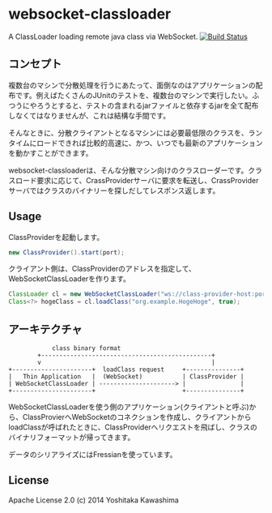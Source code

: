 websocket-classloader
=====================

A ClassLoader loading remote java class via WebSocket.
[![Build Status](https://travis-ci.org/kawasima/websocket-classloader.png?branch=master)](https://travis-ci.org/kawasima/websocket-classloader)

## コンセプト

複数台のマシンで分散処理を行うにあたって、面倒なのはアプリケーションの配布です。例えばたくさんのJUnitのテストを、複数台のマシンで実行したい。ふつうにやろうとすると、テストの含まれるjarファイルと依存するjarを全て配布しなくてはなりませんが、これは結構な手間です。

そんなときに、分散クライアントとなるマシンには必要最低限のクラスを、ランタイムにロードできれば比較的高速に、かつ、いつでも最新のアプリケーションを動かすことができます。

websocket-classloaderは、そんな分散マシン向けのクラスローダーです。クラスロード要求に応じて、CrassProviderサーバに要求を転送し、CrassProviderサーバではクラスのバイナリーを探しだしてレスポンス返します。


## Usage

ClassProviderを起動します。

```java
new ClassProvider().start(port);
```

クライアント側は、ClassProviderのアドレスを指定して、WebSocketClassLoaderを作ります。

```java
ClassLoader cl = new WebSocketClassLoader("ws://class-provider-host:port");
Class<?> hogeClass = cl.loadClass("org.example.HogeHoge", true);
```

## アーキテクチャ

                class binary format
            +-----------------------------------------------+
            v                                               |
    +----------------------+  loadClass request     +---------------+
    |   Thin Application   |  (WebSocket)           | ClassProvider |
    | WebSocketClassLoader | ---------------------> |               |
    +----------------------+                        +---------------+


WebSocketClassLoaderを使う側のアプリケーション(クライアントと呼ぶ)から、ClassProvierへWebSocketのコネクションを作成し、クライアントからloadClassが呼ばれたときに、ClassProviderへリクエストを飛ばし、クラスのバイナリフォーマットが帰ってきます。

データのシリアライズにはFressianを使っています。

## License

Apache License 2.0
(c) 2014 Yoshitaka Kawashima

